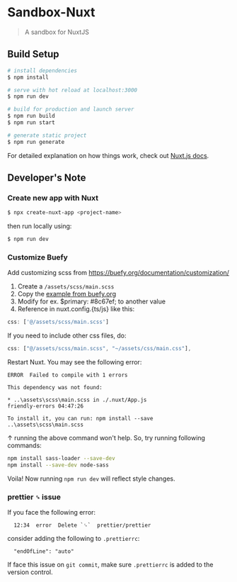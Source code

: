 # Sandbox-Nuxt

> A sandbox for NuxtJS

## Build Setup

```bash
# install dependencies
$ npm install

# serve with hot reload at localhost:3000
$ npm run dev

# build for production and launch server
$ npm run build
$ npm run start

# generate static project
$ npm run generate
```

For detailed explanation on how things work, check out [Nuxt.js docs](https://nuxtjs.org).

## Developer's Note

### Create new app with Nuxt

```sh
$ npx create-nuxt-app <project-name>
```

then run locally using:

```sh
$ npm run dev
```

### Customize Buefy

Add customizing scss from https://buefy.org/documentation/customization/

1. Create a `/assets/scss/main.scss`
2. Copy the [example from buefy.org](https://buefy.org/documentation/customization)
3. Modify for ex. \$primary: #8c67ef; to another value
4. Reference in nuxt.config.{ts/js} like this:

```js
css: ['@/assets/scss/main.scss']
```

If you need to include other css files, do:

```js
css: ["@/assets/scss/main.scss", "~/assets/css/main.css"],
```

Restart Nuxt.
You may see the following error:

```
ERROR  Failed to compile with 1 errors

This dependency was not found:

* ..\assets\scss\main.scss in ./.nuxt/App.js                    friendly-errors 04:47:26

To install it, you can run: npm install --save ..\assets\scss\main.scss
```

↑ running the above command won't help.
So, try running following commands:

```sh
npm install sass-loader --save-dev
npm install --save-dev node-sass
```

Voila! Now running `npm run dev` will reflect style changes.

### prettier `␍` issue

If you face the following error:

```
  12:34  error  Delete `␍`  prettier/prettier
```

consider adding the following to `.prettierrc`:

```
  "endOfLine": "auto"
```

If face this issue on `git commit`, make sure `.prettierrc` is added to the version control.
